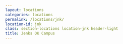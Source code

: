 ```yaml
---
layout: locations
categories: locations
permalink: /locations/jnk/
location-id: jnk
class: section-locations location-jnk header-light
title: Jenks OK Campus
---
```

